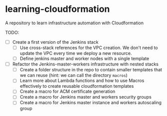 # learning-cloudformation
A repository to learn infrastructure automation with Cloudformation

TODO:
- [ ] Create a first version of the Jenkins stack
  - [ ] Use cross-stack references for the VPC creation. We don't need to update the VPC every time we deploy a new resource.
  - [ ] Define jenkins master and worker nodes with a single template
- [ ] Refactor the Jenkins-master-workers infrastructure with nested stacks
  - [ ] Create a folder structure in the repo to contain smaller templates that we can reuse (hint: we can call the directory `macros`)
  - [ ] Learn more about Lambda functions and how to use Macros effectively to create reusable cloudformation templates
  - [ ] Create a macro for ACM certificate generation
  - [ ] Create a macro for Jenkins master and workers security groups
  - [ ] Create a macro for Jenkins master instance and workers autoscaling group